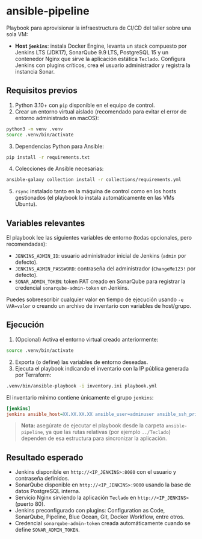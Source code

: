 # ansible-pipeline

Playbook para aprovisionar la infraestructura de CI/CD del taller sobre una sola VM:

- **Host `jenkins`**: instala Docker Engine, levanta un stack compuesto por Jenkins LTS (JDK17), SonarQube 9.9 LTS, PostgreSQL 15 y un contenedor Nginx que sirve la aplicación estática `Teclado`. Configura Jenkins con plugins críticos, crea el usuario administrador y registra la instancia Sonar.

## Requisitos previos

1. Python 3.10+ con `pip` disponible en el equipo de control.
2. Crear un entorno virtual aislado (recomendado para evitar el error de entorno administrado en macOS):

```bash
python3 -m venv .venv
source .venv/bin/activate
```

3. Dependencias Python para Ansible:

```bash
pip install -r requirements.txt
```

4. Colecciones de Ansible necesarias:

```bash
ansible-galaxy collection install -r collections/requirements.yml
```

5. `rsync` instalado tanto en la máquina de control como en los hosts gestionados (el playbook lo instala automáticamente en las VMs Ubuntu).

## Variables relevantes

El playbook lee las siguientes variables de entorno (todas opcionales, pero recomendadas):

- `JENKINS_ADMIN_ID`: usuario administrador inicial de Jenkins (`admin` por defecto).
- `JENKINS_ADMIN_PASSWORD`: contraseña del administrador (`ChangeMe123!` por defecto).
- `SONAR_ADMIN_TOKEN`: token PAT creado en SonarQube para registrar la credencial `sonarqube-admin-token` en Jenkins.

Puedes sobreescribir cualquier valor en tiempo de ejecución usando `-e VAR=valor` o creando un archivo de inventario con variables de host/grupo.

## Ejecución

1. (Opcional) Activa el entorno virtual creado anteriormente:

```bash
source .venv/bin/activate
```

2. Exporta (o define) las variables de entorno deseadas.
3. Ejecuta el playbook indicando el inventario con la IP pública generada por Terraform:

```bash
.venv/bin/ansible-playbook -i inventory.ini playbook.yml
```

El inventario mínimo contiene únicamente el grupo `jenkins`:

```ini
[jenkins]
jenkins ansible_host=XX.XX.XX.XX ansible_user=adminuser ansible_ssh_private_key_file=/ruta/completa/.ssh/taller_devops ansible_ssh_common_args='-o StrictHostKeyChecking=no'
```

> **Nota:** asegúrate de ejecutar el playbook desde la carpeta `ansible-pipeline`, ya que las rutas relativas (por ejemplo `../Teclado`) dependen de esa estructura para sincronizar la aplicación.

## Resultado esperado

- Jenkins disponible en `http://<IP_JENKINS>:8080` con el usuario y contraseña definidos.
- SonarQube disponible en `http://<IP_JENKINS>:9000` usando la base de datos PostgreSQL interna.
- Servicio Nginx sirviendo la aplicación `Teclado` en `http://<IP_JENKINS>` (puerto 80).
- Jenkins preconfigurado con plugins: Configuration as Code, SonarQube, Pipeline, Blue Ocean, Git, Docker Workflow, entre otros.
- Credencial `sonarqube-admin-token` creada automáticamente cuando se define `SONAR_ADMIN_TOKEN`.
